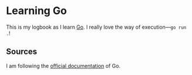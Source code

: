 # Learning Go
This is my logbook as I learn [Go](https://golang.org/). I really love the way of execution—`go run .`!

## Sources
I am following the [official documentation](https://golang.org/doc/) of Go.
